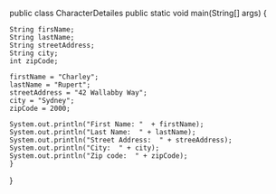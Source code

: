 public class CharacterDetailes
  public static void main(String[] args) {
  
    String firsName;
    String lastName;
    String streetAddress;
    String city;
    int zipCode;
    
    firstName = "Charley";
    lastName = "Rupert";
    streetAddress = "42 Wallabby Way";
    city = "Sydney";
    zipCode = 2000;
    
    System.out.println("First Name: "  + firstName);
    System.out.println("Last Name:  " + lastName);
    System.out.println("Street Address:  " + streeAddress);
    System.out.println("City:  " + city);
    System.out.println("Zip code:  " + zipCode);
    }
  }
